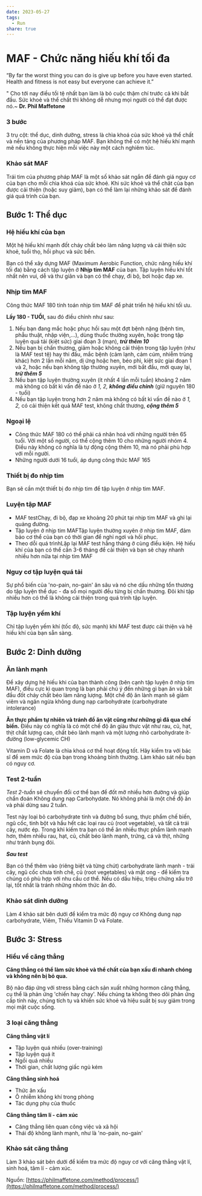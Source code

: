 ```yaml
---
date: 2023-05-27
tags:
  - Run
share: true
---
```


# MAF - Chức năng hiếu khí tối đa

“By far the worst thing you can do is give up before you have even started. Health and fitness is not easy but everyone can achieve it.”

" Cho tới nay điều tồi tệ nhất bạn làm là bỏ cuộc thậm chí trước cả khi bắt đầu. Sức khoẻ và thể chất thì không dễ nhưng mọi người có thể đạt được nó.~ **Dr. Phil Maffetone**

### 3 bước

3 trụ cột: thể dục, dinh dưỡng, stress là chìa khoá của sức khoẻ và thể chất và nền tảng của phương pháp MAF. Bạn không thể có một hệ hiếu khí mạnh mẽ nếu không thực hiện mỗi việc này một cách nghiêm túc.

### Khảo sát MAF

Trái tim của phương pháp MAF là một số khảo sát ngắn để đánh giá nguy cơ của bạn cho mỗi chìa khoá của sức khoẻ. Khi sức khoẻ và thể chât của bạn được cải thiện (hoặc suy giảm), bạn có thể làm lại những khảo sát để đánh giá quá trình của bạn.

## Bước 1: Thể dục

### Hệ hiếu khí của bạn

Một hệ hiếu khí mạnh đốt cháy chất béo làm năng lượng và cải thiện sức khoẻ, tuổi thọ, hồi phục và sức bền.

Bạn có thể xây dựng MAF (Maximum Aerobic Function, chức năng hiếu khí tối đa) bằng cách tập luyện ở **Nhịp tim MAF** của bạn. Tập luyện hiếu khí tốt nhất nên vui, dễ và thư giãn và bạn có thể chạy, đi bộ, bơi hoặc đạp xe.

### Nhịp tim MAF

Công thức MAF 180 tính toán nhịp tim MAF để phát triển hệ hiếu khí tối ưu.

**Lấy 180 - TUỔI,** sau đó điều chỉnh như sau:

1. Nếu bạn đang mắc hoặc phục hồi sau một đợt bệnh nặng (bệnh tim, phẫu thuật, nhập viện,...), dùng thuốc thường xuyên, hoặc trong tập luyện quá tải (kiệt sức) giai đoạn 3 (mạn), ***trừ thêm 10***
2. Nếu bạn bị chấn thương, giảm hoặc không cải thiện trong tập luyện (như là MAF test tệ) hay thi đấu, mắc bệnh (cảm lạnh, cảm cúm, nhiễm trùng khác) hơn 2 lần mỗi năm, dị ứng hoặc hen, béo phì, kiệt sức giai đoạn 1 và 2, hoặc nếu bạn không tập thường xuyên, mới bắt đầu, mới quay lại, ***trừ thêm 5***
3. Nếu bạn tập luyện thường xuyên (ít nhất 4 lần mỗi tuần) khoảng 2 năm mà không có bất kì vấn đề nào ở *1, 2,* ***không điều chỉnh*** (giữ nguyên 180 - tuổi)
4. Nếu bạn tập luyện trong hơn 2 năm mà không có bất kì vấn đề nào ở *1, 2,* có cải thiện kết quả MAF test, không chất thương, ***cộng thêm 5***

### Ngoại lệ

- Công thức MAF 180 có thể phải cá nhân hoá với những người trên 65 tuổi. Với một số người, có thể cộng thêm 10 cho những người nhóm 4. Điều này không có nghĩa là tự động cộng thêm 10, mà nó phải phù hợp với mỗi người.
- Những người dưới 16 tuổi, áp dụng công thức MAF 165

### Thiết bị đo nhịp tim

Bạn sẽ cần một thiết bị đo nhịp tim để tập luyện ở nhịp tim MAF.

### Luyện tập MAF

- MAF testChạy, đi bộ, đạp xe khoảng 20 phút tại nhịp tim MAF và ghi lại quảng đường.
- Tập luyện ở nhịp tim MAFTập luyện thường xuyên ở nhịp tim MAF, đảm bảo cơ thể của bạn có thời gian để nghỉ ngơi và hồi phục.
- Theo dỗi quá trìnhLặp lại MAF test hằng tháng ở cùng điều kiện. Hệ hiếu khí của bạn có thể cần 3-6 tháng để cải thiện và bạn sẽ chạy nhanh nhiều hơn nữa tại nhịp tim MAF

### Nguy cơ tập luyện quá tải

Sự phổ biến của 'no-pain, no-gain' ăn sâu và nó che dấu những tổn thương do tập luyện thể dục - đa số mọi người đều từng bị chấn thương. Đôi khi tập nhiều hơn có thể là không cải thiện trong quá trình tập luyện.

### Tập luyện yếm khí

Chỉ tập luyện yếm khí (tốc độ, sức mạnh) khi MAF test được cải thiện và hệ hiếu khí của bạn sẵn sàng.

## Bước 2: Dinh dưỡng

### Ăn lành mạnh

Để xây dựng hệ hiếu khi của bạn thành công (bên cạnh tập luyện ở nhịp tim MAF), điều cực kì quan trọng là bạn phải chú ý đến những gì bạn ăn và bắt đầu đốt cháy chất béo làm năng lượng. Một chế độ ăn lành mạnh sẽ giảm viêm và ngăn ngừa không dung nạp carbohydrate (carbohydrate intolerance)

**Ăn thực phẩm tự nhiên** **và tránh đồ ăn vặt cũng như những gì đã qua chế biến.** Điều này có nghĩa là có một chế độ ăn giàu thực vật như rau, củ, hạt, thịt chất lượng cao, chất béo lành mạnh và một lượng nhỏ carbohydrate ít-đường (low-glycemic CH)

Vitamin D và Folate là chìa khoá cơ thể hoạt động tốt. Hãy kiểm tra với bác sĩ để xem mức độ của bạn trong khoảng bình thường. Làm khảo sát nếu bạn có nguy cơ.

### Test 2-tuần

*Test 2-tuần* sẽ chuyển đổi cơ thể bạn để đốt mỡ nhiều hơn đường và giúp chẩn đoán Không dung nạp Carbohydate. Nó không phải là một chế độ ăn và phải dừng sau 2 tuần.

Test này loại bỏ carbohydrate tinh và đường bổ sung, thực phẩm chế biến, ngũ cốc, tinh bột và hầu hết các loại rau củ (root vegetable), và tất cả trái cây, nước ép. Trong khi kiếm tra bạn có thể ăn nhiều thực phẩm lành mạnh hơn, thêm nhiều rau, hạt, củ, chất béo lành mạnh, trứng, cá và thịt, những như tránh bụng đói.

***Sau test***

Bạn có thể thêm vào (riêng biệt và từng chút) carbohydrate lành mạnh - trái cây, ngũ cốc chưa tinh chế, củ (root vegetables) và mật ong - để kiểm tra chúng có phù hợp với nhu cầu cơ thể. Nếu có dấu hiệu, triệu chứng xấu trở lại, tốt nhất là tránh những nhóm thức ăn đó.

### Khảo sát dinh dưỡng

Làm 4 khảo sát bên dưới để kiểm tra mức độ nguy cơ Không dung nạp carbohydrate, Viêm, Thiếu Vitamin D và Folate.

## Bước 3: Stress

### Hiểu về căng thẳng

**Căng thẳng có thể làm sức khoẻ và thể chất của bạn xấu đi nhanh chóng và không nên bị bỏ qua.**

Bộ não đáp ứng với stress bằng cách sản xuất những hormon căng thẳng, cụ thể là phản ứng 'chiến hay chạy'. Nếu chúng ta không theo dõi phản ứng cấp tính này, chúng tích tụ và khiến sức khoẻ và hiệu suất bị suy giảm trong mọi mặt cuộc sống.

### 3 loại căng thẳng

**Căng thẳng vật lí**

- Tập luyện quá nhiều (over-training)
- Tập luyện quá ít
- Ngồi quá nhiều
- Thời gian, chất lượng giấc ngủ kém

**Căng thẳng sinh hoá**

- Thức ăn xấu
- Ô nhiễm không khí trong phòng
- Tác dụng phụ của thuốc

**Căng thẳng tâm lí - cảm xúc**

- Căng thẳng liên quan công việc và xã hội
- Thái độ không lành mạnh, như là 'no-pain, no-gain'

### Khảo sát căng thẳng

Làm 3 khảo sát bên dưới để kiểm tra mức độ nguy cơ với căng thẳng vật lí, sinh hoá, tâm lí - cảm xúc.

Nguồn: [https://philmaffetone.com/method/process/](https://philmaffetone.com/method/process/)